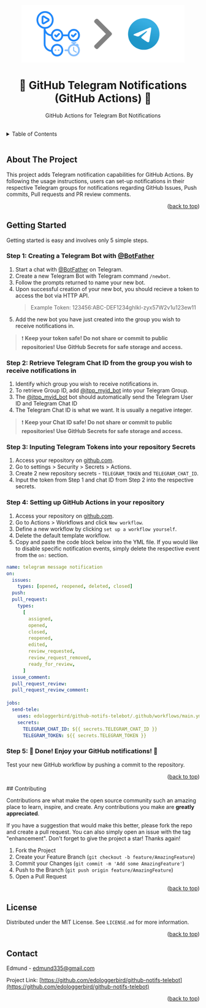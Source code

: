 <!-- PROJECT LOGO -->
<div align="center">
  <a>
    <img src="images/banner.png" alt="Logo" height=150>
  </a>

  <h1 align="center">🤖 GitHub Telegram Notifications (GitHub Actions) 🤖 </h2>

  <p align="center">
    GitHub Actions for Telegram Bot Notifications
  </p>
</div>

<br/>

<!-- TABLE OF CONTENTS -->
<details>
  <summary>Table of Contents</summary>
  <ol>
    <li><a href="#about-the-project">About The Project</a></li>
    <li><a href="#getting-started">Getting Started<a></li>
    <li><a href="#usage">Usage</a></li>
    <li><a href="#contributing">Contributing</a></li>
    <li><a href="#license">License</a></li>
    <li><a href="#contact">Contact</a></li>
  </ol>
</details>
<br/>
<!-- ABOUT THE PROJECT -->

## About The Project

This project adds Telegram notification capabilities for GitHub Actions. By following the usage instructions, users can set-up notifications in their respective Telegram groups for notifications regarding GitHub Issues, Push commits, Pull requests and PR review comments.

<p align="right">(<a href="#top">back to top</a>)</p>

<!-- GETTING STARTED -->

## Getting Started

Getting started is easy and involves only 5 simple steps.

### Step 1: Creating a Telegram Bot with [@BotFather](https://t.me/BotFather)

1. Start a chat with [@BotFather](https://t.me/BotFather) on Telegram.
2. Create a new Telegram Bot with Telegram command `/newbot`.
3. Follow the prompts returned to name your new bot.
4. Upon successful creation of your new bot, you should recieve a token to access the bot via HTTP API.
   > Example Token: 123456:ABC-DEF1234ghIkl-zyx57W2v1u123ew11
5. Add the new bot you have just created into the group you wish to receive notifications in.

> ❗ **Keep your token safe! Do not share or commit to public repositories! Use GitHub Secrets for safe storage and access.**

### Step 2: Retrieve Telegram Chat ID from the group you wish to receive notifications in

1. Identify which group you wish to receive notifications in.
2. To retrieve Group ID, add [@itpp_myid_bot](https://t.me/itpp_myid_bot) into your Telegram Group.
3. The [@itpp_myid_bot](https://t.me/itpp_myid_bot) bot should automatically send the Telegram User ID and Telegram Chat ID
4. The Telegram Chat ID is what we want. It is usually a negative integer.

> ❗ **Keep your Chat ID safe! Do not share or commit to public repositories! Use GitHub Secrets for safe storage and access.**

### Step 3: Inputing Telegram Tokens into your repository Secrets

1. Access your repository on [github.com](github.com).
2. Go to settings > Security > Secrets > Actions.
3. Create 2 new repository secrets - `TELEGRAM_TOKEN` and `TELEGRAM_CHAT_ID`.
4. Input the token from Step 1 and chat ID from Step 2 into the respective secrets.

### Step 4: Setting up GitHub Actions in your repository

1. Access your repository on [github.com](github.com).
2. Go to Actions > Workflows and click `New workflow`.
3. Define a new workflow by clicking `set up a workflow yourself`.
4. Delete the default template workflow.
5. Copy and paste the code block below into the YML file. If you would like to disable specific notification events, simply delete the respective event from the `on:` section.

```yml
name: telegram message notification
on:
  issues:
    types: [opened, reopened, deleted, closed]
  push:
  pull_request:
    types:
      [
        assigned,
        opened,
        closed,
        reopened,
        edited,
        review_requested,
        review_request_removed,
        ready_for_review,
      ]
  issue_comment:
  pull_request_review:
  pull_request_review_comment:

jobs:
  send-tele:
    uses: edologgerbird/github-notifs-telebot/.github/workflows/main.yml@main
    secrets:
      TELEGRAM_CHAT_ID: ${{ secrets.TELEGRAM_CHAT_ID }}
      TELEGRAM_TOKEN: ${{ secrets.TELEGRAM_TOKEN }}
```

### Step 5: 🎉 Done! Enjoy your GitHub notifications! 🎉

Test your new GitHub workflow by pushing a commit to the repository.

<p align="right">(<a href="#top">back to top</a>)</p>
<!-- CONTRIBUTING -->
## Contributing

Contributions are what make the open source community such an amazing place to learn, inspire, and create. Any contributions you make are **greatly appreciated**.

If you have a suggestion that would make this better, please fork the repo and create a pull request. You can also simply open an issue with the tag "enhancement".
Don't forget to give the project a star! Thanks again!

1. Fork the Project
2. Create your Feature Branch (`git checkout -b feature/AmazingFeature`)
3. Commit your Changes (`git commit -m 'Add some AmazingFeature'`)
4. Push to the Branch (`git push origin feature/AmazingFeature`)
5. Open a Pull Request

<p align="right">(<a href="#top">back to top</a>)</p>

<!-- LICENSE -->

## License

Distributed under the MIT License. See `LICENSE.md` for more information.

<p align="right">(<a href="#top">back to top</a>)</p>

<!-- CONTACT -->

## Contact

Edmund - edmund335@gmail.com

Project Link: [https://github.com/edologgerbird/github-notifs-telebot](https://github.com/edologgerbird/github-notifs-telebot)

<p align="right">(<a href="#top">back to top</a>)</p>
